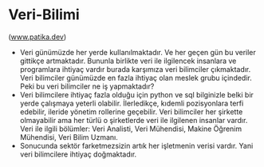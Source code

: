 # Veri-Bilimi
  (www.patika.dev)
  * Veri günümüzde her yerde kullanılmaktadır. Ve her geçen gün bu veriler gittikçe artmaktadır. Bununla birlikte veri ile ilgilencek insanlara ve programlara ihtiyaç vardır burada karşımıza veri bilimciler çıkmaktadır. Veri bilimciler günümüzde en fazla ihtiyaç olan meslek grubu içindedir. Peki bu veri bilimciler ne iş yapmaktadır?
  * Veri bilimcilere ihtiyaç fazla olduğu için python ve sql bilginizle belki bir yerde çalışmaya yeterli olabilir. İlerledikçe, kıdemli pozisyonlara terfi edebilir, ileride yönetim rollerine geçebilir. Veri bilimciler her şirkette olmayabilir ama her türlü o şirketlerde veri ile ilgilenen insanlar vardır. Veri ile ilgili bölümler: Veri Analisti, Veri Mühendisi, Makine Öğrenim Mühendisi, Veri Bilim Uzmanı.
  * Sonucunda sektör farketmezsizin artık her işletmenin verisi vardır. Yani veri bilimcilere ihtiyaç doğmaktadır.
